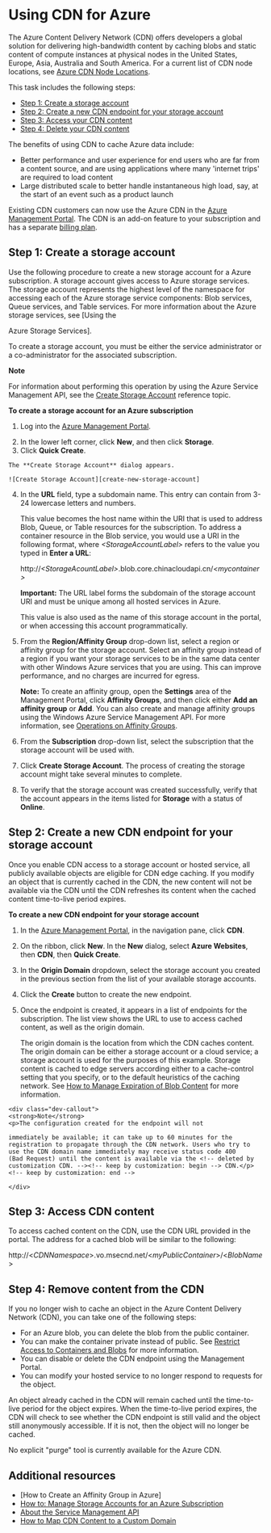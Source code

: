 # Using CDN for Azure

The Azure Content Delivery Network (CDN) offers developers a
global solution for delivering high-bandwidth content by caching blobs
and static content of compute instances at physical nodes in the United
States, Europe, Asia, Australia and South America. For a current list of
CDN node locations, see [Azure CDN Node Locations].

This task includes the following steps:

* [Step 1: Create a storage account](#Step1)
* [Step 2: Create a new CDN endpoint for your storage account](#Step2)
* [Step 3: Access your CDN content](#Step3)
* [Step 4: <!-- deleted by customization Remove --><!-- keep by customization: begin --> Delete <!-- keep by customization: end --> your CDN content](#Step4)

The benefits of using CDN to cache Azure data include:

-   Better performance and user experience for end users who are far from a content source, and are using applications where many 'internet trips' are required to load content
-   Large distributed scale to better handle instantaneous high load, say, at the start of an event such as a product launch

Existing CDN customers can now use the Azure CDN in the [Azure Management Portal]. The CDN is an add-on feature to your subscription and has a separate [billing plan].

<a id="Step1"> </a>
<h2>Step 1: Create a storage account</h2>

Use the following procedure to create a new storage account for a
Azure subscription. A storage account gives access to 
Azure storage services. The storage account represents the highest level
of the namespace for accessing each of the Azure storage service
components: Blob services, Queue services, and Table services. For more
information about the Azure storage services, see [Using the
<!-- deleted by customization
Azure Storage Services](http://msdn.microsoft.com/zh-cn/library/azure/gg433040.aspx).
-->
<!-- keep by customization: begin -->
Azure Storage Services].
<!-- keep by customization: end -->

To create a storage account, you must be either the service
administrator or a co-administrator for the associated subscription.

<!-- deleted by customization
> [AZURE.NOTE] For information about performing this operation by using the
Azure Service Management API, see the [Create Storage Account](http://msdn.microsoft.com/zh-cn/library/azure/hh264518.aspx) reference topic.
-->
<!-- keep by customization: begin -->
<div class="dev-callout">
<strong>Note</strong>
<p>For information about performing this operation by using the
Azure Service Management API, see the <a href="http://msdn.microsoft.com/zh-cn/library/azure/hh264518.aspx">Create Storage Account</a> reference topic.</p>
</div>
<!-- keep by customization: end -->

**To create a storage account for an Azure subscription**

1.  Log into the [Azure Management Portal].
<!-- deleted by customization
2.  In the lower left corner, click **New**. In the **New** Dialog, select **Data Services**, then click **Storage**, then **Quick Create**.
-->
<!-- keep by customization: begin -->
2.  In the lower left corner, click **New**, and then click **Storage**.
3.  Click **Quick Create**.
<!-- keep by customization: end -->

    The **Create Storage Account** dialog appears.

    ![Create Storage Account][create-new-storage-account]

4. In the **URL** field, type a subdomain name. This entry can contain from 3-24 lowercase letters and numbers.

    This value becomes the host name within the URI that is used to
    address Blob, Queue, or Table resources for the subscription. To
    address a container resource in the Blob service, you would use a
    URI in the following format, where *&lt;StorageAccountLabel&gt;* refers
    to the value you typed in **Enter a URL**:

    http://*&lt;StorageAcountLabel&gt;*.blob.core.chinacloudapi.cn/*&lt;mycontainer&gt;*

    **Important:** The URL label forms the subdomain of the storage
    account URI and must be unique among all hosted services in 
    Azure.

	This value is also used as the name of this storage account in the portal, or when accessing this account programmatically.

5.  From the **Region/Affinity Group** drop-down list, select a region or affinity group for the storage account. Select an affinity group instead of a region if you want your storage services to be in the same data center with other Windows Azure services that you are using. This can improve performance, and no charges are incurred for egress.  

    **Note:** To create an affinity group, open the **Settings** area of the Management Portal, click **Affinity Groups**, and then click either **Add an affinity group** or **Add**. You can also create and manage affinity groups using the Windows Azure Service Management API. For more information, see [Operations on Affinity Groups].

6. From the **Subscription** drop-down list, select the subscription that the storage account will be used with.
7.  Click **Create Storage Account**. The process of creating the storage account might take several minutes to complete.
8.  To verify that the storage account was created successfully, verify that the account appears in the items listed for **Storage** with a status of **Online**.

<a id="Step2"> </a>
<h2>Step 2: Create a new CDN endpoint for your storage account</h2>

Once you enable CDN access to a storage account or hosted service, all
publicly available objects are eligible for CDN edge caching. If you
modify an object that is currently cached in the CDN, the new content
will not be available via the CDN until the CDN refreshes its content
when the cached content time-to-live period expires.

**To create a new CDN endpoint for your storage account**

1. In the [Azure Management Portal], in the navigation pane, click **CDN**.

2. On the ribbon, click **New**. In the **New** dialog, select **Azure Websites**, then **CDN**, then **Quick Create**.

3. In the **Origin Domain** dropdown, select the storage account you created in the previous section from the list of your available storage accounts. 

4. Click the **Create** button to create the new endpoint.

5. Once the endpoint is created, it appears in a list of endpoints for the subscription. The list view shows the URL to use to access cached content, as well as the origin domain. 

	The origin domain is the location from which the CDN caches
    content. The origin domain can be either a storage account or a cloud service; a storage account is used for the purposes of this example. Storage content is cached to edge servers according either to a cache-control setting that you specify, or to the default heuristics of the caching network. <!-- keep by customization: begin --> See [How to Manage Expiration of Blob Content](http://msdn.microsoft.com/zh-cn/library/gg680306.aspx) for more information. <!-- keep by customization: end -->


<!-- deleted by customization
    > [AZURE.NOTE] The configuration created for the endpoint will not
-->
<!-- keep by customization: begin -->
    <div class="dev-callout">
    <strong>Note</strong>
    <p>The configuration created for the endpoint will not
<!-- keep by customization: end -->
    immediately be available; it can take up to 60 minutes for the
    registration to propagate through the CDN network. Users who try to
    use the CDN domain name immediately may receive status code 400
    (Bad Request) until the content is available via the <!-- deleted by customization CDN. --><!-- keep by customization: begin --> CDN.</p> <!-- keep by customization: end -->
<!-- keep by customization: begin -->
    </div>
<!-- keep by customization: end -->

<a id="Step3"> </a>
<h2>Step 3: Access CDN content</h2> 

To access cached content on the CDN, use the CDN URL provided in the portal. The address for a cached blob will be similar to the following:

http://<*CDNNamespace*\>.vo.msecnd.net/<*myPublicContainer*\>/<*BlobName*\>

<a id="Step4"> </a>
<h2>Step 4: Remove content from the CDN</h2>

If you no longer wish to cache an object in the Azure Content
Delivery Network (CDN), you can take one of the following steps:

-   For an Azure blob, you can delete the blob from the public
    container.
-   You can make the container private instead of public. See [Restrict Access to Containers and <!-- deleted by customization Blobs](/documentation/articles/storage-manage-access-to-resources/#restrict-access-to-containers-and-blobs) --><!-- keep by customization: begin --> Blobs](http://msdn.microsoft.com/zh-cn/library/dd179354.aspx) <!-- keep by customization: end --> for more information.
-   You can disable or delete the CDN endpoint using the Management
    Portal.
-   You can modify your hosted service to no longer respond to requests for the
    object.

An object already cached in the CDN will remain cached until the
time-to-live period for the object expires. When the time-to-live period
expires, the CDN will check to see whether the CDN endpoint is still
valid and the object still anonymously accessible. If it is not, then
the object will no longer be cached.

<!-- deleted by customization
The ability to immediately purge content is currently not supported on Azure Management Portal. Please contact [Azure support](http://azure.microsoft.com/support/options/)  if you need to immediately purge content. 
-->
<!-- keep by customization: begin -->
No explicit "purge" tool is currently available for the Azure
CDN.
<!-- keep by customization: end -->

## Additional resources

-   [How to Create an Affinity Group in Azure]
-   [How to: Manage Storage Accounts for an Azure Subscription]
-   [About the Service Management API]
-   [How to Map CDN Content to a Custom Domain]

<!-- deleted by customization
  [Create Storage Account]: /documentation/articles/storage-create-storage-account/
-->
<!-- keep by customization: begin -->
  [Create Storage Account]: http://msdn.microsoft.com/zh-cn/library/azure/hh264518.aspx
<!-- keep by customization: end -->
  [Azure CDN Node Locations]: http://msdn.microsoft.com/zh-cn/library/azure/gg680302.aspx
  [Azure Management Portal]: https://manage.windowsazure.cn/
  [billing plan]: /pricing/calculator/?scenario=full
<!-- deleted by customization
  [How to Create an Affinity Group in Azure]: http://msdn.microsoft.com/zh-cn/library/azure/ee460798.aspx
-->
<!-- keep by customization: begin -->
  [How to Register a Custom Subdomain Name for Accessing Blobs in Azure]: http://msdn.microsoft.com/zh-cn/library/azure/ee795179.aspx
  [Operations on Affinity Groups]: http://msdn.microsoft.com/zh-cn/library/azure/ee460798.aspx
<!-- keep by customization: end -->
  [Overview of the Azure CDN]: http://msdn.microsoft.com/zh-cn/library/azure/ff919703.aspx
<!-- keep by customization: begin -->
  [How to: Manage Storage Accounts for an Azure Subscription]: http://msdn.microsoft.com/zh-cn/library/azure/hh531567.aspx
<!-- keep by customization: end -->
  [About the Service Management API]: http://msdn.microsoft.com/zh-cn/library/azure/ee460807.aspx
  [How to Map CDN Content to a Custom Domain]: http://msdn.microsoft.com/zh-cn/library/azure/gg680307.aspx


[create-new-storage-account]: ./media/cdn/CDN_CreateNewStorageAcct.png
[Previous Management Portal]: ../../Shared/Media/previous-portal.png
